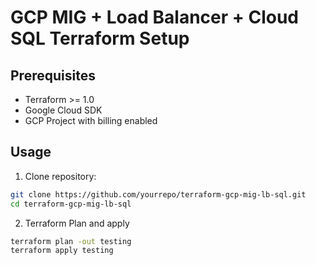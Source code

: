 # GCP MIG + Load Balancer + Cloud SQL Terraform Setup

## Prerequisites

- Terraform >= 1.0
- Google Cloud SDK
- GCP Project with billing enabled

## Usage

1. Clone repository:

```bash
git clone https://github.com/yourrepo/terraform-gcp-mig-lb-sql.git
cd terraform-gcp-mig-lb-sql
```

2. Terraform Plan and apply

```bash
terraform plan -out testing
terraform apply testing
```
